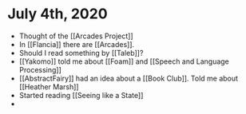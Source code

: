 # July 4th, 2020
- Thought of the [[Arcades Project]]
- In [[Flancia]] there are [[Arcades]].
- Should I read something by [[Taleb]]?
- [[Yakomo]] told me about [[Foam]] and [[Speech and Language Processing]]
- [[AbstractFairy]] had an idea about a [[Book Club]]. Told me about [[Heather Marsh]]
- Started reading [[Seeing like a State]]
- 


